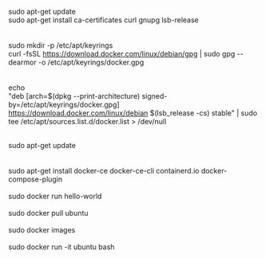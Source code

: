 sudo apt-get update<br>
sudo apt-get install ca-certificates curl gnupg lsb-release<br>
<br>
<br>
sudo mkdir -p /etc/apt/keyrings<br>
curl -fsSL https://download.docker.com/linux/debian/gpg | sudo gpg --dearmor -o /etc/apt/keyrings/docker.gpg<br>
<br>
<br>
echo \
  "deb [arch=$(dpkg --print-architecture) signed-by=/etc/apt/keyrings/docker.gpg] https://download.docker.com/linux/debian $(lsb_release -cs) stable" | sudo tee /etc/apt/sources.list.d/docker.list > /dev/null<br>

<br>
sudo apt-get update<br>
<br>
<br>
sudo apt-get install docker-ce docker-ce-cli containerd.io docker-compose-plugin<br>
<br>
sudo docker run hello-world<br>
<br>
sudo docker pull ubuntu<br>
<br>
sudo docker images<br>
<br>
sudo docker run -it ubuntu bash<br>
